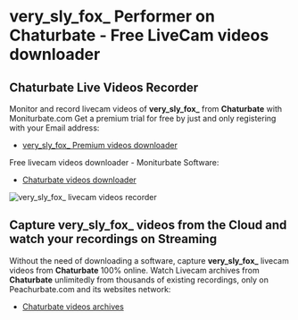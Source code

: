 # very_sly_fox_ Performer on Chaturbate - Free LiveCam videos downloader

## Chaturbate Live Videos Recorder

Monitor and record livecam videos of **very_sly_fox_** from **Chaturbate** with Moniturbate.com
Get a premium trial for free by just and only registering with your Email address:
* [very_sly_fox_ Premium videos downloader](https://moniturbate.com/request-demo-licence-key.html)

Free livecam videos downloader - Moniturbate Software:
* [Chaturbate videos downloader](https://moniturbate.com/moniturbate-download-software.html)

![very_sly_fox_ livecam videos recorder](https://peachurnet.com/templates/moniturbate-software.png)


## Capture very_sly_fox_ videos from the Cloud and watch your recordings on Streaming

Without the need of downloading a software, capture **very_sly_fox_** livecam videos from **Chaturbate** 100% online.
Watch Livecam archives from **Chaturbate** unlimitedly from thousands of existing recordings, only on Peachurbate.com and its websites network:
* [Chaturbate videos archives](https://peachurnet.com/)